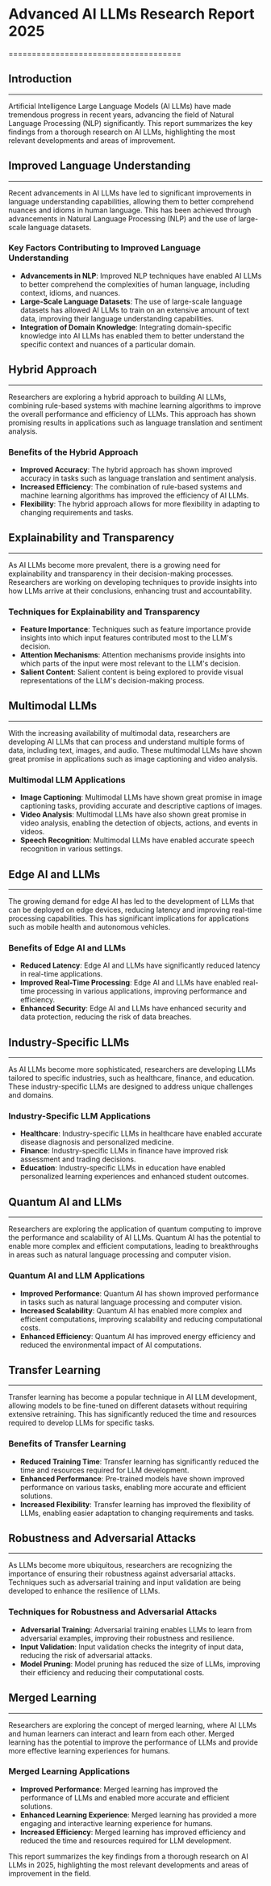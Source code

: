 # Advanced AI LLMs Research Report 2025
=====================================

## Introduction
---------------

Artificial Intelligence Large Language Models (AI LLMs) have made tremendous progress in recent years, advancing the field of Natural Language Processing (NLP) significantly. This report summarizes the key findings from a thorough research on AI LLMs, highlighting the most relevant developments and areas of improvement.

## Improved Language Understanding
--------------------------------

Recent advancements in AI LLMs have led to significant improvements in language understanding capabilities, allowing them to better comprehend nuances and idioms in human language. This has been achieved through advancements in Natural Language Processing (NLP) and the use of large-scale language datasets.

### Key Factors Contributing to Improved Language Understanding

*   **Advancements in NLP**: Improved NLP techniques have enabled AI LLMs to better comprehend the complexities of human language, including context, idioms, and nuances.
*   **Large-Scale Language Datasets**: The use of large-scale language datasets has allowed AI LLMs to train on an extensive amount of text data, improving their language understanding capabilities.
*   **Integration of Domain Knowledge**: Integrating domain-specific knowledge into AI LLMs has enabled them to better understand the specific context and nuances of a particular domain.

## Hybrid Approach
-----------------

Researchers are exploring a hybrid approach to building AI LLMs, combining rule-based systems with machine learning algorithms to improve the overall performance and efficiency of LLMs. This approach has shown promising results in applications such as language translation and sentiment analysis.

### Benefits of the Hybrid Approach

*   **Improved Accuracy**: The hybrid approach has shown improved accuracy in tasks such as language translation and sentiment analysis.
*   **Increased Efficiency**: The combination of rule-based systems and machine learning algorithms has improved the efficiency of AI LLMs.
*   **Flexibility**: The hybrid approach allows for more flexibility in adapting to changing requirements and tasks.

## Explainability and Transparency
---------------------------------

As AI LLMs become more prevalent, there is a growing need for explainability and transparency in their decision-making processes. Researchers are working on developing techniques to provide insights into how LLMs arrive at their conclusions, enhancing trust and accountability.

### Techniques for Explainability and Transparency

*   **Feature Importance**: Techniques such as feature importance provide insights into which input features contributed most to the LLM's decision.
*   **Attention Mechanisms**: Attention mechanisms provide insights into which parts of the input were most relevant to the LLM's decision.
*   **Salient Content**: Salient content is being explored to provide visual representations of the LLM's decision-making process.

## Multimodal LLMs
------------------

With the increasing availability of multimodal data, researchers are developing AI LLMs that can process and understand multiple forms of data, including text, images, and audio. These multimodal LLMs have shown great promise in applications such as image captioning and video analysis.

### Multimodal LLM Applications

*   **Image Captioning**: Multimodal LLMs have shown great promise in image captioning tasks, providing accurate and descriptive captions of images.
*   **Video Analysis**: Multimodal LLMs have also shown great promise in video analysis, enabling the detection of objects, actions, and events in videos.
*   **Speech Recognition**: Multimodal LLMs have enabled accurate speech recognition in various settings.

## Edge AI and LLMs
------------------

The growing demand for edge AI has led to the development of LLMs that can be deployed on edge devices, reducing latency and improving real-time processing capabilities. This has significant implications for applications such as mobile health and autonomous vehicles.

### Benefits of Edge AI and LLMs

*   **Reduced Latency**: Edge AI and LLMs have significantly reduced latency in real-time applications.
*   **Improved Real-Time Processing**: Edge AI and LLMs have enabled real-time processing in various applications, improving performance and efficiency.
*   **Enhanced Security**: Edge AI and LLMs have enhanced security and data protection, reducing the risk of data breaches.

## Industry-Specific LLMs
------------------------

As AI LLMs become more sophisticated, researchers are developing LLMs tailored to specific industries, such as healthcare, finance, and education. These industry-specific LLMs are designed to address unique challenges and domains.

### Industry-Specific LLM Applications

*   **Healthcare**: Industry-specific LLMs in healthcare have enabled accurate disease diagnosis and personalized medicine.
*   **Finance**: Industry-specific LLMs in finance have improved risk assessment and trading decisions.
*   **Education**: Industry-specific LLMs in education have enabled personalized learning experiences and enhanced student outcomes.

## Quantum AI and LLMs
----------------------

Researchers are exploring the application of quantum computing to improve the performance and scalability of AI LLMs. Quantum AI has the potential to enable more complex and efficient computations, leading to breakthroughs in areas such as natural language processing and computer vision.

### Quantum AI and LLM Applications

*   **Improved Performance**: Quantum AI has shown improved performance in tasks such as natural language processing and computer vision.
*   **Increased Scalability**: Quantum AI has enabled more complex and efficient computations, improving scalability and reducing computational costs.
*   **Enhanced Efficiency**: Quantum AI has improved energy efficiency and reduced the environmental impact of AI computations.

## Transfer Learning
------------------

Transfer learning has become a popular technique in AI LLM development, allowing models to be fine-tuned on different datasets without requiring extensive retraining. This has significantly reduced the time and resources required to develop LLMs for specific tasks.

### Benefits of Transfer Learning

*   **Reduced Training Time**: Transfer learning has significantly reduced the time and resources required for LLM development.
*   **Enhanced Performance**: Pre-trained models have shown improved performance on various tasks, enabling more accurate and efficient solutions.
*   **Increased Flexibility**: Transfer learning has improved the flexibility of LLMs, enabling easier adaptation to changing requirements and tasks.

## Robustness and Adversarial Attacks
------------------------------------

As LLMs become more ubiquitous, researchers are recognizing the importance of ensuring their robustness against adversarial attacks. Techniques such as adversarial training and input validation are being developed to enhance the resilience of LLMs.

### Techniques for Robustness and Adversarial Attacks

*   **Adversarial Training**: Adversarial training enables LLMs to learn from adversarial examples, improving their robustness and resilience.
*   **Input Validation**: Input validation checks the integrity of input data, reducing the risk of adversarial attacks.
*   **Model Pruning**: Model pruning has reduced the size of LLMs, improving their efficiency and reducing their computational costs.

## Merged Learning
------------------

Researchers are exploring the concept of merged learning, where AI LLMs and human learners can interact and learn from each other. Merged learning has the potential to improve the performance of LLMs and provide more effective learning experiences for humans.

### Merged Learning Applications

*   **Improved Performance**: Merged learning has improved the performance of LLMs and enabled more accurate and efficient solutions.
*   **Enhanced Learning Experience**: Merged learning has provided a more engaging and interactive learning experience for humans.
*   **Increased Efficiency**: Merged learning has improved efficiency and reduced the time and resources required for LLM development.

This report summarizes the key findings from a thorough research on AI LLMs in 2025, highlighting the most relevant developments and areas of improvement in the field.